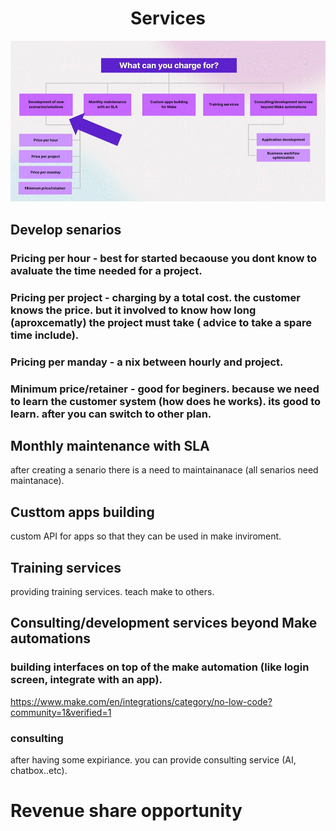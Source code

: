 
<div align="center">

# Services
</div>

![what can you charge for](/pic/what_can_you_charge_for.gif)

## Develop senarios

### Pricing per hour - best for started becaouse you dont know to avaluate the time needed for a project.

### Pricing per project - charging by a total cost. the customer knows the price. but it involved to know how long (aproxcematly) the project must take ( advice to take a spare time include).

### Pricing per manday - a nix between hourly and project.

### Minimum price/retainer - good for beginers. because we need to learn the customer system (how does he works). its good to learn. after you can switch to other plan.

## Monthly maintenance with SLA

after creating a senario there is a need to maintainanace (all senarios need maintanace).

## Custtom apps building

custom API for apps so that they can be used in make inviroment.

## Training services

providing training services. teach make to others.

## Consulting/development services beyond Make automations

### building interfaces on top of the make automation (like login screen, integrate with an app).

  https://www.make.com/en/integrations/category/no-low-code?community=1&verified=1

### consulting

after having some expiriance. you can provide consulting service (AI, chatbox..etc).


# Revenue share opportunity



  
